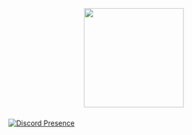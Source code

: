 <div align="center">
  <img height="200" src="https://i.imgur.com/BFpOjSt.jpeg"  />
</div>

###
[![Discord Presence](https://lanyard.cnrad.dev/api/:id)](https://discord.com/users/746238443839029379)
